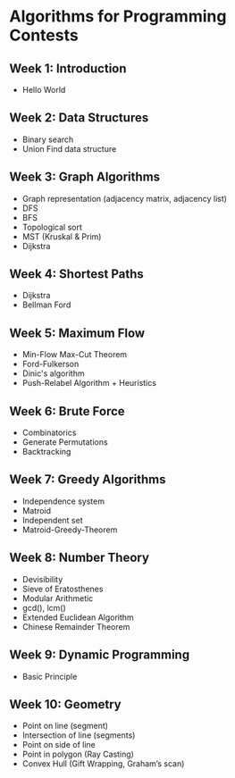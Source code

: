 # Algorithms for Programming Contests

## Week 1: Introduction
- Hello World

## Week 2: Data Structures
- Binary search
- Union Find data structure

## Week 3: Graph Algorithms
- Graph representation (adjacency matrix, adjacency list)
- DFS
- BFS
- Topological sort
- MST (Kruskal & Prim)
- Dijkstra

## Week 4: Shortest Paths
- Dijkstra
- Bellman Ford

## Week 5: Maximum Flow
- Min-Flow Max-Cut Theorem
- Ford-Fulkerson
- Dinic's algorithm
- Push-Relabel Algorithm + Heuristics

## Week 6: Brute Force
- Combinatorics
- Generate Permutations
- Backtracking

## Week 7: Greedy Algorithms
- Independence system
- Matroid
- Independent set
- Matroid-Greedy-Theorem

## Week 8: Number Theory
- Devisibility
- Sieve of Eratosthenes
- Modular Arithmetic
- gcd(), lcm()
- Extended Euclidean Algorithm
- Chinese Remainder Theorem

## Week 9: Dynamic Programming
- Basic Principle

## Week 10: Geometry
- Point on line (segment)
- Intersection of line (segments)
- Point on side of line
- Point in polygon (Ray Casting)
- Convex Hull (Gift Wrapping, Graham’s scan)
